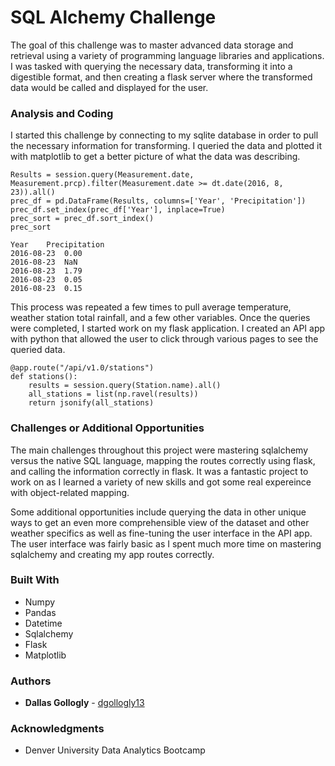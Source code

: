 # SQL Alchemy Challenge

The goal of this challenge was to master advanced data storage and retrieval using a variety of programming language libraries and applications. I was tasked with querying the necessary data, transforming it into a digestible format, and then creating a flask server where the transformed data would be called and displayed for the user. 

### Analysis and Coding 

I started this challenge by connecting to my sqlite database in order to pull the necessary information for transforming. I queried the data and plotted it with matplotlib to get a better picture of what the data was describing. 

```
Results = session.query(Measurement.date, Measurement.prcp).filter(Measurement.date >= dt.date(2016, 8, 23)).all()
prec_df = pd.DataFrame(Results, columns=['Year', 'Precipitation'])
prec_df.set_index(prec_df['Year'], inplace=True)
prec_sort = prec_df.sort_index()
prec_sort

Year	Precipitation	
2016-08-23	0.00
2016-08-23	NaN
2016-08-23	1.79
2016-08-23	0.05
2016-08-23	0.15
```
This process was repeated a few times to pull average temperature, weather station total rainfall, and a few other variables. Once the queries were completed, I started work on my flask application. I created an API app with python that allowed the user to click through various pages to see the queried data. 

```
@app.route("/api/v1.0/stations")
def stations():
    results = session.query(Station.name).all()
    all_stations = list(np.ravel(results))
    return jsonify(all_stations)
```

### Challenges or Additional Opportunities

The main challenges throughout this project were mastering sqlalchemy versus the native SQL language, mapping the routes correctly using flask, and calling the information correctly in flask. It was a fantastic project to work on as I learned a variety of new skills and got some real expereince with object-related mapping.

Some additional opportunities include querying the data in other unique ways to get an even more comprehensible view of the dataset and other weather specifics as well as fine-tuning the user interface in the API app. The user interface was fairly basic as I spent much more time on mastering sqlalchemy and creating my app routes correctly. 

### Built With

* Numpy 
* Pandas
* Datetime 
* Sqlalchemy
* Flask
* Matplotlib

### Authors

* **Dallas Gollogly** - [dgollogly13](https://github.com/dgollogly13)

### Acknowledgments

* Denver University Data Analytics Bootcamp 
